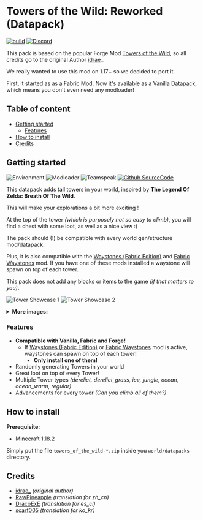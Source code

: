 # Towers of the Wild: Reworked (Datapack) <!-- omit in toc -->
[![build](https://github.com/xPand4B/Towers_Of_The_Wild_Reworked/actions/workflows/build.yml/badge.svg?branch=main)](https://github.com/xPand4B/Towers_Of_The_Wild_Reworked/actions/workflows/build.yml)
[![Discord](https://img.shields.io/badge/Chat%20on-Discord-informational?style=flat&logo=discord&logoColor=white&color=7289DA)](https://discord.gg/qYvPxzg7gM)

This pack is based on the popular Forge Mod [Towers of the Wild](https://www.curseforge.com/minecraft/mc-mods/towers-of-the-wild), 
so all credits go to the original Author [idrae_](https://www.curseforge.com/members/idrae_).

We really wanted to use this mod on 1.17+ so we decided to port it.

First, it started as as a Fabric Mod. Now it's available as a Vanilla Datapack, which means you don't even need any modloader!

## Table of content <!-- omit in toc -->
* [Getting started](#getting-started)
  * [Features](#features)
* [How to install](#how-to-install)
* [Credits](#credits)


## Getting started
![Environment](https://img.shields.io/badge/environment-Client%20and%20Server-informational?style=flat)
![Modloader](https://img.shields.io/badge/Minecraft-Vanilla-informational?style=flat)
![Teamspeak](https://img.shields.io/badge/compatibile%20with-1.18.2%20|%201.19-informational?style=flat&logo=curseforge&logoColor=white&color=F26922)
[![Github SourceCode](https://img.shields.io/badge/SourceCode%20on-Github-informational?style=flat&logo=github&logoColor=white&color=3A414A)](https://github.com/xPand4B/Towers_Of_The_Wild_Reworked)

This datapack adds tall towers in your world, inspired by **The Legend Of Zelda: Breath Of The Wild**.

This will make your explorations a bit more exciting !

At the top of the tower *(which is purposely not so easy to climb)*, you will find a chest with some loot, as well as a nice view :)

The pack should (!) be compatible with every world gen/structure mod/datapack.

Plus, it is also compatible with the [Waystones (Fabric Edition)](https://www.curseforge.com/minecraft/mc-mods/waystones-fabric) and [Fabric Waystones](https://www.curseforge.com/minecraft/mc-mods/fabric-waystones) mod. If you have one of these mods installed a waystone will spawn on top of each tower.

This pack does not add any blocks or items to the game *(if that matters to you)*.

![Tower Showcase 1](/img/showcase_1.png)
![Tower Showcase 2](/img/showcase_2.png)

<details>
  <summary><b>More images:</b></summary>

  ![Tower Showcase 3](/img/showcase_3.png)
  ![Tower Showcase 4](/img/showcase_4.png)
  ![Tower Showcase 5](/img/showcase_5.png)
  ![Tower Showcase 6](/img/showcase_6.png)
  ![Tower Showcase 7](/img/showcase_7.png)
</details>

### Features
* **Compatible with Vanilla, Fabric and Forge!**
  * If [Waystones (Fabric Edition)](https://www.curseforge.com/minecraft/mc-mods/waystones-fabric) or [Fabric Waystones](https://www.curseforge.com/minecraft/mc-mods/fabric-waystones) mod is active, waystones can spawn on top of each tower!
    * **Only install one of them!**
* Randomly generating Towers in your world
* Great loot on top of every Tower!
* Multiple Tower types *(derelict, derelict_grass, ice, jungle, ocean, ocean_warm, regular)*
* Advancements for every tower *(Can you climb all of them?)*

## How to install
**Prerequisite:**
* Minecraft 1.18.2

Simply put the file `towers_of_the_wild-*.zip` inside you `world/datapacks` directory.

## Credits
* [idrae_](https://github.com/Idrae) *(original author)*
* [RawPineapple](https://github.com/RawPineapple) *(translation for zh_cn)*
* [DracoExE](https://github.com/DracoExE) *(translation for es_cl)*
* [scarf005](https://github.com/scarf005) *(translation for ko_kr)*
